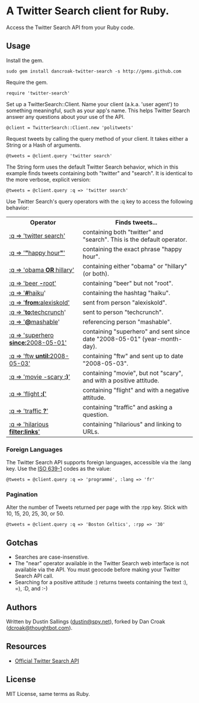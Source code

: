 # A Twitter Search client for Ruby.

Access the Twitter Search API from your Ruby code.

## Usage

Install the gem.

    sudo gem install dancroak-twitter-search -s http://gems.github.com

Require the gem.

    require 'twitter-search'

Set up a TwitterSearch::Client. Name your client (a.k.a. 'user agent') to something meaningful, such as your app's name. This helps Twitter Search answer any questions about your use of the API.

	@client = TwitterSearch::Client.new 'politweets'
	
Request tweets by calling the query method of your client. It takes either a String or a Hash of arguments.

    @tweets = @client.query 'twitter search'

The String form uses the default Twitter Search behavior, which in this example finds tweets containing both "twitter" and "search". It is identical to the more verbose, explicit version:

    @tweets = @client.query :q => 'twitter search'
    
Use Twitter Search's query operators with the :q key to access the following behavior:

<table>
    <tr>
        <th>Operator</th><th>Finds tweets...</th>
    </tr>
    <tr>
        <td><a href="http://search.twitter.com/search?q=twitter+search">:q => 'twitter search'</a></td>
        <td>containing both "twitter" and "search". This is the default operator.</td>
    </tr>
    <tr>
        <td><a href="http://search.twitter.com/search?q=%22happy+hour%22">:q => '<b>"</b>happy hour<b>"</b>'</a></td>
        <td>containing the exact phrase "happy hour".</td>
    </tr>
    <tr>
        <td><a href="http://search.twitter.com/search?q=obama+OR+hillary">:q => 'obama <b>OR</b> hillary'</a></td>
        <td>containing either "obama" or "hillary" (or both).</td>
    </tr>
    <tr>
        <td><a href="http://search.twitter.com/search?q=beer+-root">:q => 'beer <b>-</b>root'</a></td>
        <td>containing "beer" but not "root".</td>
    </tr>
    <tr>
        <td><a href="http://search.twitter.com/search?q=%23haiku">:q => '<b>#</b>haiku</a>'</td>
        <td>containing the hashtag "haiku".</td>
    </tr>	
    <tr>
        <td><a href="http://search.twitter.com/search?q=from%3Aalexiskold">:q => '<b>from:</b>alexiskold'</a></td>
        <td>sent from person "alexiskold".</td>
    </tr>	
    <tr>
        <td><a href="http://search.twitter.com/search?q=to%3Atechcrunch">:q => '<b>to:</b>techcrunch</a>'</td>
        <td>sent to person "techcrunch".</td>
    </tr>	
    <tr>
        <td><a href="http://search.twitter.com/search?q=%40mashable">:q => '<b>@</b>mashable</a>'</td>
        <td>referencing person "mashable".</td>
    </tr>
    <tr>
        <td><a href="http://search.twitter.com/search?q=superhero+since%3A2008-05-01">:q => 'superhero <b>since:</b>2008-05-01'</a></td>
        <td>containing "superhero" and sent since date "2008-05-01" (year-month-day).</td>
    </tr>
    <tr>
        <td><a href="http://search.twitter.com/search?q=ftw+until%3A2008-05-03">:q => 'ftw <b>until:</b>2008-05-03'</a></td>
        <td>containing "ftw" and sent up to date "2008-05-03".</td>
    </tr>
    <tr>
        <td><a href="http://search.twitter.com/search?q=movie+-scary+%3A%29">:q => 'movie -scary <b>:)</b>'</a></td>
        <td>containing "movie", but not "scary", and with a positive attitude.</td>
    </tr>
    <tr>
        <td><a href="http://search.twitter.com/search?q=flight+%3A%28">:q => 'flight <b>:(</b>'</a></td>
        <td>containing "flight" and with a negative attitude.</td>
    </tr>
    <tr>
        <td><a href="http://search.twitter.com/search?q=traffic+%3F">:q => 'traffic <b>?</b>'</a></td>
        <td>containing "traffic" and asking a question.</td>
    </tr>
    <tr>
        <td><a href="http://search.twitter.com/search?q=hilarious+filter%3Alinks">:q => 'hilarious <b>filter:links</b>'</a></td>
        <td>containing "hilarious" and linking to URLs.</td>
    </tr>
</table>

### Foreign Languages

The Twitter Search API supports foreign languages, accessible via the :lang key. Use the [ISO 639-1](http://en.wikipedia.org/wiki/ISO_639-1) codes as the value:

    @tweets = @client.query :q => 'programmé', :lang => 'fr'

### Pagination

Alter the number of Tweets returned per page with the :rpp key. Stick with 10, 15, 20, 25, 30, or 50.

    @tweets = @client.query :q => 'Boston Celtics', :rpp => '30'

## Gotchas

* Searches are case-insenstive.
* The "near" operator available in the Twitter Search web interface is not available via the API. You must geocode before making your Twitter Search API call.
* Searching for a positive attitude :) returns tweets containing the text :), =), :D, and :-)

## Authors

Written by Dustin Sallings (dustin@spy.net), forked by Dan Croak (dcroak@thoughtbot.com).

## Resources

* [Official Twitter Search API](http://search.twitter.com/api)

## License

MIT License, same terms as Ruby.